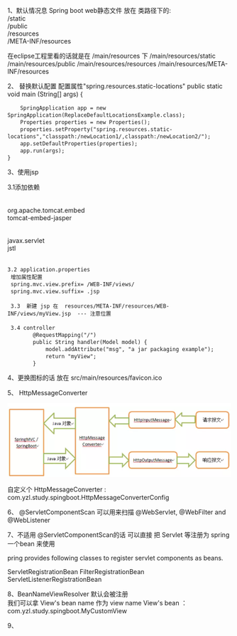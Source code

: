 
1、默认情况息  Spring boot web静态文件  放在 类路径下的:              
/static  
/public  
/resources  
/META-INF/resources  

在eclipse工程里看的话就是在  /main/resources 下
/main/resources/static 
/main/resources/public 
/main/resources/resources
/main/resources/META-INF/resources 
 


2、 替换默认配置   配置属性"spring.resources.static-locations"
   public static void main (String[] args) {

        SpringApplication app = new SpringApplication(ReplaceDefaultLocationsExample.class);
        Properties properties = new Properties();
        properties.setProperty("spring.resources.static-locations","classpath:/newLocation1/,classpath:/newLocation2/");
        app.setDefaultProperties(properties);
        app.run(args);
    }


3、使用jsp

   3.1添加依赖  
   	<!-- JSP related maven dependencies   begin -->  
	<dependency>  
		<groupId>org.apache.tomcat.embed</groupId>  
		<artifactId>tomcat-embed-jasper</artifactId>  
	</dependency>  
	<dependency>  
		<groupId>javax.servlet</groupId>  
		<artifactId>jstl</artifactId>  
	</dependency>  
	<!-- JSP related maven dependencies  end  -->  
	
	3.2 application.properties
	 增加属性配置  
	 spring.mvc.view.prefix= /WEB-INF/views/
	 spring.mvc.view.suffix= .jsp
	 
	 3.3  新建 jsp 在  resources/META-INF/resources/WEB-INF/views/myView.jsp  --- 注意位置
	 
	 3.4 controller  
	     	@RequestMapping("/")
			public String handler(Model model) {
				model.addAttribute("msg", "a jar packaging example");
				return "myView";
			}
	 
4、更换图标的话 放在  src/main/resources/favicon.ico




5、	 HttpMessageConverter
	 
![HttpMessageConverter](./src/main/resources/static/images/HttpMessageConverter.png)

自定义个       HttpMessageConverter :    com.yzl.study.spingboot.HttpMessageConverterConfig




6、 @ServletComponentScan  可以用来扫描  @WebServlet, @WebFilter and @WebListener  


7、不适用  @ServletComponentScan的话    可以直接  把 Servlet  等注册为 spring一个bean  来使用    

pring provides following classes to register servlet components as beans.

ServletRegistrationBean
FilterRegistrationBean
ServletListenerRegistrationBean


8、BeanNameViewResolver 默认会被注册  
  我们可以拿   View's bean name 作为 view name
  View's bean ： com.yzl.study.spingboot.MyCustomView
  
9、  
  














